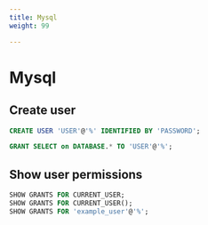 ```yaml
---
title: Mysql
weight: 99

---
```

# Mysql

## Create user

```sql
CREATE USER 'USER'@'%' IDENTIFIED BY 'PASSWORD';

GRANT SELECT on DATABASE.* TO 'USER'@'%';
```
## Show user permissions
```sql
SHOW GRANTS FOR CURRENT_USER;
SHOW GRANTS FOR CURRENT_USER();
SHOW GRANTS FOR 'example_user'@'%';
```
